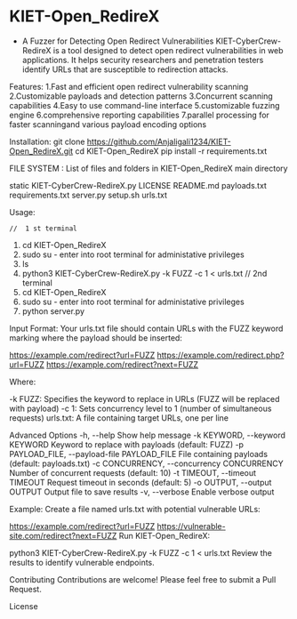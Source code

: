 # KIET-Open_RedireX
- A Fuzzer for Detecting Open Redirect Vulnerabilities
KIET-CyberCrew-RedireX is a tool designed to detect open redirect vulnerabilities in web applications. It helps security researchers and penetration testers identify URLs that are susceptible to redirection attacks. 

Features: 
1.Fast and efficient open redirect vulnerability scanning
2.Customizable payloads and detection patterns
3.Concurrent scanning capabilities
4.Easy to use command-line interface
5.customizable fuzzing engine
6.comprehensive reporting capabilities
7.parallel processing for faster scanningand various payload encoding options



Installation: 
git clone https://github.com/Anjaligali1234/KIET-Open_RedireX.git
cd KIET-Open_RedireX
pip install -r requirements.txt

FILE SYSTEM : List of files and folders in KIET-Open_RedireX main directory

static
KIET-CyberCrew-RedireX.py
LICENSE
README.md
payloads.txt
requirements.txt
server.py
setup.sh
urls.txt

Usage:
 
    //  1 st terminal 
1. cd KIET-Open_RedireX
2. sudo su - enter into root terminal for administative privileges
3. ls 
4. python3 KIET-CyberCrew-RedireX.py -k FUZZ -c 1 < urls.txt
    // 2nd terminal
1. cd KIET-Open_RedireX
2. sudo su - enter into root terminal for administative privileges
3. python server.py


Input Format:
Your urls.txt file should contain URLs with the FUZZ keyword marking where the payload should be inserted:

https://example.com/redirect?url=FUZZ
https://example.com/redirect.php?url=FUZZ
https://example.com/redirect?next=FUZZ

Where:

-k FUZZ: Specifies the keyword to replace in URLs (FUZZ will be replaced with payload)
-c 1: Sets concurrency level to 1 (number of simultaneous requests)
urls.txt: A file containing target URLs, one per line


Advanced Options
  -h, --help            Show help message
  -k KEYWORD, --keyword KEYWORD
                        Keyword to replace with payloads (default: FUZZ)
  -p PAYLOAD_FILE, --payload-file PAYLOAD_FILE
                        File containing payloads (default: payloads.txt)
  -c CONCURRENCY, --concurrency CONCURRENCY
                        Number of concurrent requests (default: 10)
  -t TIMEOUT, --timeout TIMEOUT
                        Request timeout in seconds (default: 5)
  -o OUTPUT, --output OUTPUT
                        Output file to save results
  -v, --verbose         Enable verbose output

Example:
Create a file named urls.txt with potential vulnerable URLs:

https://example.com/redirect?url=FUZZ
https://vulnerable-site.com/redirect?next=FUZZ
Run KIET-Open_RedireX:

python3 KIET-CyberCrew-RedireX.py -k FUZZ -c 1 < urls.txt
Review the results to identify vulnerable endpoints.

Contributing
Contributions are welcome! Please feel free to submit a Pull Request.

License
